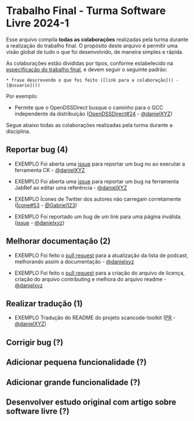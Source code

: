 # Trabalho Final - Turma Software Livre 2024-1

Esse arquivo compila **todas as colaborações** realizadas pela turma durante a realização do trabalho final.
O propósito deste arquivo é permitir uma visão global de tudo o que foi desenvolvido, de maneira simples e rápida.

As colaborações estão divididas por tipos, conforme estabelecido na [especificação do trabalho final](../TrabalhoFinal.md), e devem seguir o seguinte padrão:

`* frase descrevendo o que foi feito ([link para a colaboração]() - [@usuario]())`

Por exemplo:

* Permite que o OpenDSSDirect busque o caminho para o GCC independente da distribuição ([OpenDSSDirect#24](https://github.com/Muxelmann/OpenDSSDirect.make/pull/24) - [@danielXYZ](https://github.com/danielXYZ))

Segue abaixo todas as colaborações realizadas pela turma durante a disciplina.

## Reportar bug (4)

* EXEMPLO Foi aberta uma [issue](https://github.com/mauricioaniche/ck/issues/19) para reportar um bug no ao executar a ferramenta CK - [@danielXYZ](https://github.com/danielxyz/)

* EXEMPLO Foi aberta uma [issue](https://github.com/JabRef/jabref/issues/5100) para reportar um bug na ferramenta JabRef ao editar uma referência - [@danielXYZ](https://github.com/danielxyz/)

* EXEMPLO Ícones de Twitter dos autores não carregam corretamente ([Ícone#53](https://github.com/glugmvit/glugmvit.github.io/issues/53) - [@Gabriel123](https://github.com/Gabriel123))

* EXEMPLO Foi reportado um bug de um link para uma página inválida. ([issue](https://github.com/pokemongovet/pokemongovet.github.io/issues/78) - [@danielxyz](https://github.com/danielxyz))



## Melhorar documentação (2)

* EXEMPLO Foi feito o [pull request](https://github.com/DivulgacaoCientifica/divulgacaocientifica/pull/15) para a atualização da lista de podcast, melhorando assim a documentação - [@danielxyz](https://github.com/eriicf/)

* EXEMPLO Foi feito o [pull request](https://github.com/elvisthermo/formularioCategorizacao/pull/1) para a criação do arquivo de licença, criação do arquivo contributing e melhora do arquivo readme - [@danielxyz](https://github.com/eriicf/)


## Realizar tradução (1)

* EXEMPLO Tradução do README do projeto scancode-toolkit ([PR](https://github.com/nexB/scancode-toolkit/pull/1640) - [@danielXYZ](https://github.com/danielxyz))


## Corrigir bug (?)


## Adicionar pequena funcionalidade (?)


## Adicionar grande funcionalidade (?)



## Desenvolver estudo original com artigo sobre software livre (?)


